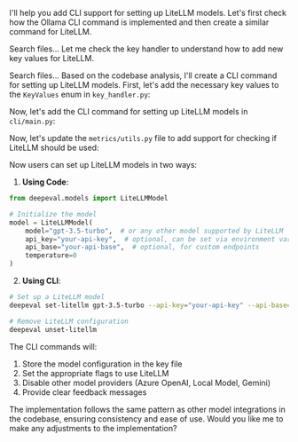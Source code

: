 I'll help you add CLI support for setting up LiteLLM models. Let's first check how the Ollama CLI command is implemented and then create a similar command for LiteLLM.


Search files...
Let me check the key handler to understand how to add new key values for LiteLLM.


Search files...
Based on the codebase analysis, I'll create a CLI command for setting up LiteLLM models. First, let's add the necessary key values to the `KeyValues` enum in `key_handler.py`:



Now, let's add the CLI command for setting up LiteLLM models in `cli/main.py`:



Now, let's update the `metrics/utils.py` file to add support for checking if LiteLLM should be used:



Now users can set up LiteLLM models in two ways:

1. **Using Code**:
```python
from deepeval.models import LiteLLMModel

# Initialize the model
model = LiteLLMModel(
    model="gpt-3.5-turbo",  # or any other model supported by LiteLLM
    api_key="your-api-key",  # optional, can be set via environment variable
    api_base="your-api-base",  # optional, for custom endpoints
    temperature=0
)
```

2. **Using CLI**:
```bash
# Set up a LiteLLM model
deepeval set-litellm gpt-3.5-turbo --api-key="your-api-key" --api-base="your-api-base"

# Remove LiteLLM configuration
deepeval unset-litellm
```

The CLI commands will:
1. Store the model configuration in the key file
2. Set the appropriate flags to use LiteLLM
3. Disable other model providers (Azure OpenAI, Local Model, Gemini)
4. Provide clear feedback messages

The implementation follows the same pattern as other model integrations in the codebase, ensuring consistency and ease of use. Would you like me to make any adjustments to the implementation?
